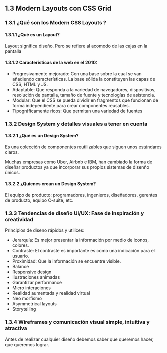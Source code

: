 ## 1.3 Modern Layouts con CSS Grid

### 1.3.1 ¿Qué son los Modern CSS Layouts ?

#### 1.3.1.1 ¿Qué es un Layout?

Layout significa diseño. Pero se refiere al acomodo de las cajas en la
pantalla

#### 1.3.1.2 Caracteristicas de la web en el 2010:

-   Progresivamente mejorado: Con una base sobre la cual se van
    añadiendo características. La base sólida la constituyen las capas
    de CSS, HTML y JS.
-   Adaptable: Que responda a la variedad de navegadores, dispositivos,
    resolución de pantalla, tamaño de fuente y tecnologías de
    asistencia.
-   Modular: Que el CSS se pueda dividir en fragmentos que funcionan de
    forma independiente para crear componentes reusables.
-   Tipográficamente ricos: Que permitan una variedad de fuentes

### 1.3.2 Design System y detalles visuales a tener en cuenta

#### 1.3.2.1 ¿Qué es un Design System?

Es una colección de componentes reutilizables que siguen unos estándares
claros.

Muchas empresas como Uber, Airbnb e IBM, han cambiado la forma de
diseñar productos ya que incorporar sus propios sistemas de disenño
únicos.

#### 1.3.2.2 ¿Quienes crean un Design System?

El equipo de producto: programadores, ingenieros, diseñadores, gerentes
de producto, equipo C-suite, etc.

### 1.3.3 Tendencias de diseño UI/UX: Fase de inspiración y creatividad

Principios de diseno rápidos y utilices:

-   Jerarquía: Es mejor presentar la información por medio de iconos,
    colores.
-   Contraste: El contraste es importante es como una indicación para el
    usuario.
-   Proximidad: Que la información se encuentre visible.
-   Balance
-   Responsive design
-   Ilustraciones animadas
-   Garantizar performance
-   Micro interaciones
-   Realidad aumentada y realidad virtual
-   Neo morfismo
-   Asymmetrical layouts
-   Storytelling

### 1.3.4 Wireframes y comunicación visual simple, intuitiva y atractiva

Antes de realizar cualquier diseño debemos saber que queremos hacer, que
queremos lograr.

